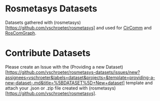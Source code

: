 # Rosmetasys Datasets
Datasets gathered with (rosmetasys)[https://github.com/vschroeter/rosmetasys] and used for [CirComm](https://github.com/vschroeter/circomm) and [RosComGraph](https://github.com/vschroeter/RosComGraph).

# Contribute Datasets

Please create an Issue with the (Providing a new Dataset)[https://github.com/vschroeter/rosmetasys-datasets/issues/new?assignees=vschroeter&labels=dataset&projects=&template=providing-a-new-dataset-.md&title=%5BDATASET%5D+New+dataset] template and attach your .json or .zip file created with (rosmetasys)[https://github.com/vschroeter/rosmetasys].
